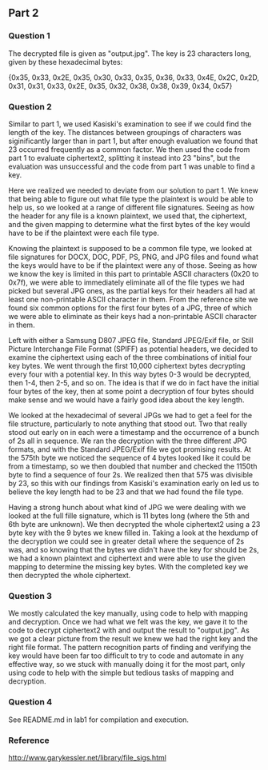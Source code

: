 ## Part 2

### Question 1

The decrypted file is given as "output.jpg". The key is 23 characters long, given by these hexadecimal bytes:

{0x35, 0x33, 0x2E, 0x35, 0x30, 0x33, 0x35, 0x36, 0x33, 0x4E, 0x2C, 0x2D, 0x31, 0x31, 0x33, 0x2E, 0x35, 0x32, 0x38, 0x38, 0x39, 0x34, 0x57}

### Question 2

Similar to part 1, we used Kasiski's examination to see if we could find the length of the key. The distances between groupings of characters was siginificantly larger than in part 1, but after enough evaluation we found that 23 occurred frequently as a common factor. We then used the code from part 1 to evaluate ciphertext2, splitting it instead into 23 "bins", but the evaluation was unsuccessful and the code from part 1 was unable to find a key.

Here we realized we needed to deviate from our solution to part 1. We knew that being able to figure out what file type the plaintext is would be able to help us, so we looked at a range of different file signatures. Seeing as how the header for any file is a known plaintext, we used that, the ciphertext, and the given mapping to determine what the first bytes of the key would have to be if the plaintext were each file type.

Knowing the plaintext is supposed to be a common file type, we looked at file signatures for DOCX, DOC, PDF, PS, PNG, and JPG files and found what the keys would have to be if the plaintext were any of those. Seeing as how we know the key is limited in this part to printable ASCII characters (0x20 to 0x7f), we were able to immediately eliminate all of the file types we had picked but several JPG ones, as the partial keys for their headers all had at least one non-printable ASCII character in them. From the reference site we found six common options for the first four bytes of a JPG, three of which we were able to eliminate as their keys had a non-printable ASCII character in them.

Left with either a Samsung D807 JPEG file, Standard JPEG/Exif file, or Still Picture Interchange File Format (SPIFF) as potential headers, we decided to examine the ciphertext using each of the three combinations of initial four key bytes. We went through the first 10,000 ciphertext bytes decrypting every four with a potential key. In this way bytes 0-3 would be decrypted, then 1-4, then 2-5, and so on. The idea is that if we do in fact have the initial four bytes of the key, then at some point a decryption of four bytes should make sense and we would have a fairly good idea about the key length.

We looked at the hexadecimal of several JPGs we had to get a feel for the file structure, particularly to note anything that stood out. Two that really stood out early on in each were a timestamp and the occurrence of a bunch of 2s all in sequence. We ran the decryption with the three different JPG formats, and with the Standard JPEG/Exif file we got promising results. At the 575th byte we noticed the sequence of 4 bytes looked like it could be from a timestamp, so we then doubled that number and checked the 1150th byte to find a sequence of four 2s. We realized then that 575 was divisible by 23, so this with our findings from Kasiski's examination early on led us to believe the key length had to be 23 and that we had found the file type.

Having a strong hunch about what kind of JPG we were dealing with we looked at the full fille signature, which is 11 bytes long (where the 5th and 6th byte are unknown). We then decrypted the whole ciphertext2 using a 23 byte key with the 9 bytes we knew filled in. Taking a look at the hexdump of the decryption we could see in greater detail where the sequence of 2s was, and so knowing that the bytes we didn't have the key for should be 2s, we had a known plaintext and ciphertext and were able to use the given mapping to determine the missing key bytes. With the completed key we then decrypted the whole ciphertext.

### Question 3

We mostly calculated the key manually, using code to help with mapping and decryption. Once we had what we felt was the key, we gave it to the code to decrypt ciphertext2 with and output the result to "output.jpg". As we got a clear picture from the result we knew we had the right key and the right file format. The pattern recognition parts of finding and verifying the key would have been far too difficult to try to code and automate in any effective way, so we stuck with manually doing it for the most part, only using code to help with the simple but tedious tasks of mapping and decryption.

### Question 4

See README.md in lab1 for compilation and execution.

### Reference

http://www.garykessler.net/library/file_sigs.html
